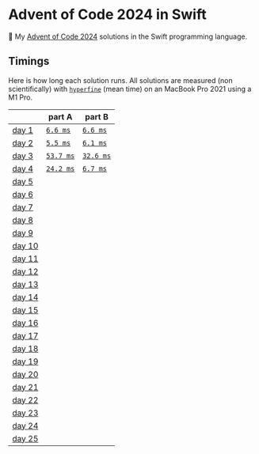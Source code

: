 # Advent of Code 2024 in Swift

🎄 My [Advent of Code 2024](https://adventofcode.com/2024) solutions in the Swift programming language.

## Timings

Here is how long each solution runs. All solutions are measured (non scientifically) with [`hyperfine`](https://github.com/sharkdp/hyperfine) (mean time) on an MacBook Pro 2021 using a M1 Pro.

|                                                | part A                                | part B                                |
| ---------------------------------------------- | ------------------------------------- | ------------------------------------- |
| [day 1](https://adventofcode.com/2024/day/1)   | [`6.6 ms`](./solutions/01/01a.swift)  | [`6.6 ms`](./solutions/01/01b.swift)  |
| [day 2](https://adventofcode.com/2024/day/2)   | [`5.5 ms`](./solutions/02/02a.swift)  | [`6.1 ms`](./solutions/02/02b.swift)  |
| [day 3](https://adventofcode.com/2024/day/3)   | [`53.7 ms`](./solutions/03/03a.swift) | [`32.6 ms`](./solutions/03/03b.swift) |
| [day 4](https://adventofcode.com/2024/day/4)   | [`24.2 ms`](./solutions/04/04a.swift) | [`6.7 ms`](./solutions/04/04a.swift)  |
| [day 5](https://adventofcode.com/2024/day/5)   |                                       |                                       |
| [day 6](https://adventofcode.com/2024/day/6)   |                                       |                                       |
| [day 7](https://adventofcode.com/2024/day/7)   |                                       |                                       |
| [day 8](https://adventofcode.com/2024/day/8)   |                                       |                                       |
| [day 9](https://adventofcode.com/2024/day/9)   |                                       |                                       |
| [day 10](https://adventofcode.com/2024/day/10) |                                       |                                       |
| [day 11](https://adventofcode.com/2024/day/11) |                                       |                                       |
| [day 12](https://adventofcode.com/2024/day/12) |                                       |                                       |
| [day 13](https://adventofcode.com/2024/day/13) |                                       |                                       |
| [day 14](https://adventofcode.com/2024/day/14) |                                       |                                       |
| [day 15](https://adventofcode.com/2024/day/15) |                                       |                                       |
| [day 16](https://adventofcode.com/2024/day/16) |                                       |                                       |
| [day 17](https://adventofcode.com/2024/day/17) |                                       |                                       |
| [day 18](https://adventofcode.com/2024/day/18) |                                       |                                       |
| [day 19](https://adventofcode.com/2024/day/19) |                                       |                                       |
| [day 20](https://adventofcode.com/2024/day/20) |                                       |                                       |
| [day 21](https://adventofcode.com/2024/day/21) |                                       |                                       |
| [day 22](https://adventofcode.com/2024/day/22) |                                       |                                       |
| [day 23](https://adventofcode.com/2024/day/23) |                                       |                                       |
| [day 24](https://adventofcode.com/2024/day/24) |                                       |                                       |
| [day 25](https://adventofcode.com/2024/day/25) |                                       |                                       |
